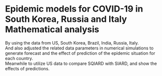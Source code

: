 # Epidemic models for COVID-19 in South Korea, Russia and Italy Mathematical analysis

By using the data from US, South Korea, Brazil, India, Russia, Italy.</br>
And also adjusted the related data parameters in numerical simulations to generate forecast and the effect of prediction of the epidemic situation for each country.</br>
Meanwhile to utilize US data to compare SQIARD with SIARD, and show the effects of predictions.</br>
